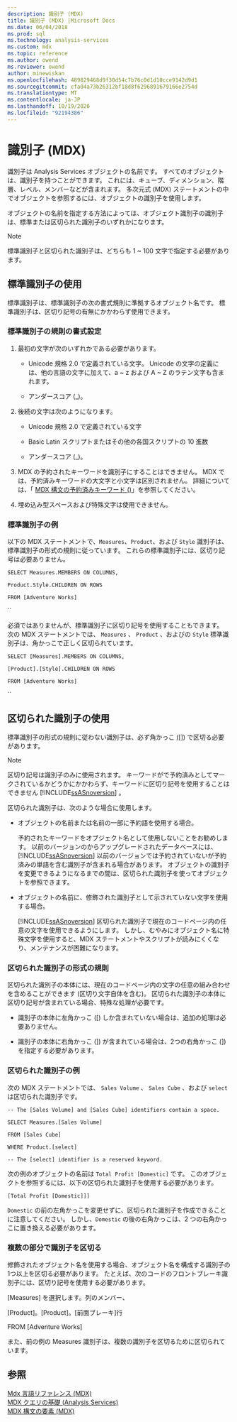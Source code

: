 ```yaml
---
description: 識別子 (MDX)
title: 識別子 (MDX) |Microsoft Docs
ms.date: 06/04/2018
ms.prod: sql
ms.technology: analysis-services
ms.custom: mdx
ms.topic: reference
ms.author: owend
ms.reviewer: owend
author: minewiskan
ms.openlocfilehash: 489829468d9f30d54c7b76c0d1d10cce9142d9d1
ms.sourcegitcommit: cfa04a73b26312bf18d8f6296891679166e2754d
ms.translationtype: MT
ms.contentlocale: ja-JP
ms.lasthandoff: 10/19/2020
ms.locfileid: "92194386"
---
```

# <a name="identifiers-mdx"></a>識別子 (MDX)


  識別子は Analysis Services オブジェクトの名前です。 すべてのオブジェクトは、識別子を持つことができます。 これには、キューブ、ディメンション、階層、レベル、メンバーなどが含まれます。 多次元式 (MDX) ステートメントの中でオブジェクトを参照するには、オブジェクトの識別子を使用します。  
  
 オブジェクトの名前を指定する方法によっては、オブジェクト識別子の識別子は、標準または区切られた識別子のいずれかになります。  
  
> [!NOTE]  
>  標準識別子と区切られた識別子は、どちらも 1 ~ 100 文字で指定する必要があります。  
  
## <a name="using-regular-identifiers"></a>標準識別子の使用  
 標準識別子は、標準識別子の次の書式規則に準拠するオブジェクト名です。 標準識別子は、区切り記号の有無にかかわらず使用できます。  
  
### <a name="formatting-rules-for-regular-identifiers"></a>標準識別子の規則の書式設定  
  
1.  最初の文字が次のいずれかである必要があります。  
  
    -   Unicode 規格&#xA0;2.0 で定義されている文字。 Unicode の文字の定義には、他の言語の文字に加えて、a ~ z および A ~ Z のラテン文字も含まれます。  
  
    -   アンダースコア (_)。  
  
2.  後続の文字は次のようになります。  
  
    -   Unicode 規格&#xA0;2.0 で定義されている文字  
  
    -   Basic Latin スクリプトまたはその他の各国スクリプトの 10 進数  
  
    -   アンダースコア (_)。  
  
3.  MDX の予約されたキーワードを識別子にすることはできません。 MDX では、予約済みキーワードの大文字と小文字は区別されません。 詳細については、「 [MDX 構文の予約済みキーワード &#40;&#41;](../mdx/reserved-keywords-mdx-syntax.md)」を参照してください。  
  
4.  埋め込み型スペースおよび特殊文字は使用できません。  
  
### <a name="examples-of-regular-identifiers"></a>標準識別子の例  
 以下の MDX ステートメントで、`Measures`、`Product`、および `Style` 識別子は、標準識別子の形式の規則に従っています。 これらの標準識別子には、区切り記号は必要ありません。  
  
 `SELECT Measures.MEMBERS ON COLUMNS,`  
  
 `Product.Style.CHILDREN ON ROWS`  
  
 `FROM [Adventure Works]`  
  
 ``  
  
 必須ではありませんが、標準識別子に区切り記号を使用することもできます。 次の MDX ステートメントでは、 `Measures` 、 `Product` 、およびの `Style` 標準識別子は、角かっこで正しく区切られています。  
  
 `SELECT [Measures].MEMBERS ON COLUMNS,`  
  
 `[Product].[Style].CHILDREN ON ROWS`  
  
 `FROM [Adventure Works]`  
  
 ``  
  
## <a name="using-delimited-identifiers"></a>区切られた識別子の使用  
 標準識別子の形式の規則に従わない識別子は、必ず角かっこ ([]) で区切る必要があります。  
  
> [!NOTE]  
>  区切り記号は識別子のみに使用されます。 キーワードがで予約済みとしてマークされているかどうかにかかわらず、キーワードに区切り記号を使用することはできません [!INCLUDE[ssASnoversion](../includes/ssasnoversion-md.md)] 。  
  
 区切られた識別子は、次のような場合に使用します。  
  
-   オブジェクトの名前または名前の一部に予約語を使用する場合。  
  
     予約されたキーワードをオブジェクト名として使用しないことをお勧めします。 以前のバージョンのからアップグレードされたデータベースには、 [!INCLUDE[ssASnoversion](../includes/ssasnoversion-md.md)] 以前のバージョンでは予約されていないが予約済みの単語を含む識別子が含まれる場合があります。 オブジェクトの識別子を変更できるようになるまでの間は、区切られた識別子を使ってオブジェクトを参照できます。  
  
-   オブジェクトの名前に、修飾された識別子として示されていない文字を使用する場合。  
  
     [!INCLUDE[ssASnoversion](../includes/ssasnoversion-md.md)] 区切られた識別子で現在のコードページ内の任意の文字を使用できるようにします。 しかし、むやみにオブジェクト名に特殊文字を使用すると、MDX ステートメントやスクリプトが読みにくくなり、メンテナンスが困難になります。  
  
### <a name="formatting-rules-for-delimited-identifiers"></a>区切られた識別子の形式の規則  
 区切られた識別子の本体には、現在のコードページ内の文字の任意の組み合わせを含めることができます (区切り文字自体を含む)。 区切られた識別子の本体に区切り記号が含まれている場合、特殊な処理が必要です。  
  
-   識別子の本体に左角かっこ ([) しか含まれていない場合は、追加の処理は必要ありません。  
  
-   識別子の本体に右角かっこ (]) が含まれている場合は、2つの右角かっこ (]) を指定する必要があります。  
  
### <a name="examples-of-delimited-identifiers"></a>区切られた識別子の例  
 次の MDX ステートメントでは、 `Sales Volume` 、 `Sales Cube` 、および `select` は区切られた識別子です。  
  
 `-- The [Sales Volume] and [Sales Cube] identifiers contain a space.`  
  
 `SELECT Measures.[Sales Volume]`  
  
 `FROM [Sales Cube]`  
  
 `WHERE Product.[select]`  
  
 `-- The [select] identifier is a reserved keyword.`  
  
 次の例のオブジェクトの名前は `Total Profit [Domestic]` です。 このオブジェクトを参照するには、以下の区切られた識別子を使用する必要があります。  
  
 `[Total Profit [Domestic]]]`  
  
 `Domestic` の前の左角かっこを変更せずに、区切られた識別子を作成できることに注意してください。 しかし、`Domestic` の後の右角かっこは、2 つの右角かっこに置き換える必要があります。  
  
### <a name="delimiting-identifiers-with-multiple-parts"></a>複数の部分で識別子を区切る  
 修飾されたオブジェクト名を使用する場合、オブジェクト名を構成する識別子の1つ以上を区切る必要があります。 たとえば、次のコードのフロントブレーキ識別子には、区切り記号を使用する必要があります。  
  
 [Measures] を選択します。列のメンバー、  
  
 [Product]。[Product]。[前面ブレーキ]行  
  
 FROM [Adventure Works]  
  
 また、前の例の Measures 識別子は、複数の識別子を区切るために区切られています。  
  
## <a name="see-also"></a>参照  
 [Mdx 言語リファレンス &#40;MDX&#41;](../mdx/mdx-language-reference-mdx.md)   
 [MDX クエリの基礎 &#40;Analysis Services&#41;](/analysis-services/multidimensional-models/mdx/mdx-query-fundamentals-analysis-services)   
 [MDX 構文の要素 &#40;MDX&#41;](../mdx/mdx-syntax-elements-mdx.md)  
  
